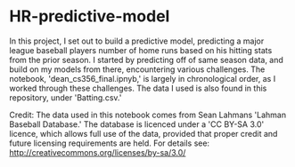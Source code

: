 # HR-predictive-model

In this project, I set out to build a predictive model, predicting a major league baseball players number of home runs based on his hitting stats from the prior season. I started by predicting off of same season data, and build on my models from there, encountering various challenges. The notebook, 'dean_cs356_final.ipnyb,' is largely in chronological order, as I worked through these challenges. The data I used is also found in this repository, under 'Batting.csv.'

Credit:
The data used in this notebook comes from Sean Lahmans 'Lahman Baseball Database.' The database is licenced under a 'CC BY-SA 3.0' licence, which allows full use of the data, provided that proper credit and future licensing requirements are held. For details see: http://creativecommons.org/licenses/by-sa/3.0/